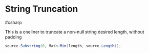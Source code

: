# String Truncation
#csharp 

This is a oneliner to truncate a non-null string desired length, without padding

```csharp
source.Substring(0, Math.Min(length, source.Length));
```
